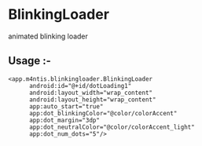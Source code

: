 # BlinkingLoader
animated blinking loader

## Usage :-
```
<app.m4ntis.blinkingloader.BlinkingLoader
      android:id="@+id/dotLoading1"
      android:layout_width="wrap_content"
      android:layout_height="wrap_content"
      app:auto_start="true"
      app:dot_blinkingColor="@color/colorAccent"
      app:dot_margin="3dp"
      app:dot_neutralColor="@color/colorAccent_light"
      app:dot_num_dots="5"/>
```
      
